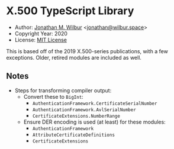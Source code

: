 # X.500 TypeScript Library

* Author: [Jonathan M. Wilbur](https://github.com/JonathanWilbur) <[jonathan@wilbur.space](mailto:jonathan@wilbur.space)>
* Copyright Year: 2020
* License: [MIT License](https://mit-license.org/)

This is based off of the 2019 X.500-series publications, with a few exceptions.
Older, retired modules are included as well.

## Notes

- Steps for transforming compiler output:
  - Convert these to `BigInt`:
    - `AuthenticationFramework.CertificateSerialNumber`
    - `AuthenticationFramework.AvlSerialNumber`
    - `CertificateExtensions.NumberRange`
  - Ensure DER encoding is used (at least) for these modules:
    - `AuthenticationFramework`
    - `AttributeCertificateDefinitions`
    - `CertificateExtensions`
